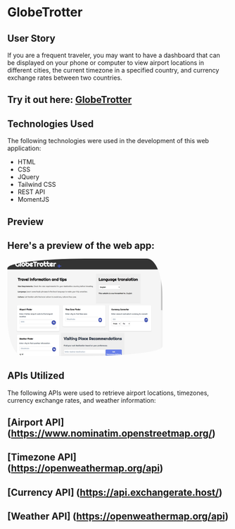 # GlobeTrotter

## User Story
If you are a frequent traveler, you may want to have a dashboard that can be displayed on your phone or computer to view airport locations in different cities, the current timezone in a specified country, and currency exchange rates between two countries.
## Try it out here: [GlobeTrotter](https://menara-travel.vercel.app/)

## Technologies Used

The following technologies were used in the development of this web application:

- HTML
- CSS
- JQuery
- Tailwind CSS
- REST API
- MomentJS

## Preview

## Here's a preview of the web app:
<img src="airPlane/globe-trotter.jpeg" style="border-radius: 50% 10% / 10% 40%" width="70%">


## APIs Utilized

The following APIs were used to retrieve airport locations, timezones, currency exchange rates, and weather information:

  ## [Airport API] (https://www.nominatim.openstreetmap.org/)
  ## [Timezone API] (https://openweathermap.org/api)
  ## [Currency API] (https://api.exchangerate.host/)
  ## [Weather API] (https://openweathermap.org/api)
